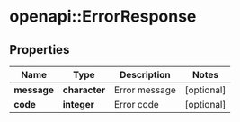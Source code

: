 # openapi::ErrorResponse


## Properties
Name | Type | Description | Notes
------------ | ------------- | ------------- | -------------
**message** | **character** | Error message | [optional] 
**code** | **integer** | Error code | [optional] 


